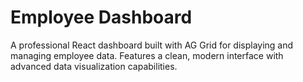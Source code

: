 # Employee Dashboard

A professional React dashboard built with AG Grid for displaying and managing employee data. Features a clean, modern interface with advanced data visualization capabilities.

